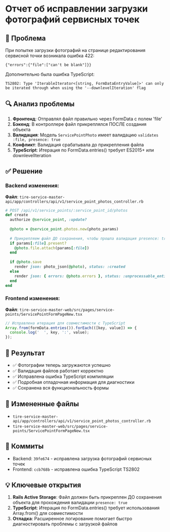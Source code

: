 # Отчет об исправлении загрузки фотографий сервисных точек

## 🚨 Проблема
При попытке загрузки фотографий на странице редактирования сервисной точки возникала ошибка 422:
```
{"errors":{"file":["can't be blank"]}}
```

Дополнительно была ошибка TypeScript:
```
TS2802: Type 'IterableIterator<[string, FormDataEntryValue]>' can only be iterated through when using the '--downlevelIteration' flag
```

## 🔍 Анализ проблемы
1. **Фронтенд**: Отправлял файл правильно через FormData с полем 'file'
2. **Бэкенд**: В контроллере файл прикреплялся ПОСЛЕ создания объекта
3. **Валидация**: Модель `ServicePointPhoto` имеет валидацию `validates :file, presence: true`
4. **Конфликт**: Валидация срабатывала до прикрепления файла
5. **TypeScript**: Итерация по FormData.entries() требует ES2015+ или downlevelIteration

## ✅ Решение

### Backend изменения:
**Файл**: `tire-service-master-api/app/controllers/api/v1/service_point_photos_controller.rb`

```ruby
# POST /api/v1/service_points/:service_point_id/photos
def create
  authorize @service_point, :update?
  
  @photo = @service_point.photos.new(photo_params)
  
  # Прикрепляем файл ДО сохранения, чтобы прошла валидация presence: true
  if params[:file].present?
    @photo.file.attach(params[:file])
  end
  
  if @photo.save
    render json: photo_json(@photo), status: :created
  else
    render json: { errors: @photo.errors }, status: :unprocessable_entity
  end
end
```

### Frontend изменения:
**Файл**: `tire-service-master-web/src/pages/service-points/ServicePointFormPageNew.tsx`

```typescript
// Исправлена итерация для совместимости с TypeScript
Array.from(formData.entries()).forEach(([key, value]) => {
  console.log('  ', key, ':', value);
});
```

## 🎯 Результат
- ✅ Фотографии теперь загружаются успешно
- ✅ Валидация файлов работает корректно
- ✅ Исправлена ошибка TypeScript компиляции
- ✅ Подробная отладочная информация для диагностики
- ✅ Сохранена вся функциональность формы

## 📁 Измененные файлы
- `tire-service-master-api/app/controllers/api/v1/service_point_photos_controller.rb`
- `tire-service-master-web/src/pages/service-points/ServicePointFormPageNew.tsx`

## 🔧 Коммиты
- Backend: `39fe674` - исправлена загрузка фотографий сервисных точек
- Frontend: `ccb768b` - исправлена ошибка TypeScript TS2802

## 💡 Ключевые открытия
1. **Rails Active Storage**: Файл должен быть прикреплен ДО сохранения объекта для прохождения валидации `presence: true`
2. **TypeScript**: Итерация по FormData.entries() требует использования Array.from() для совместимости
3. **Отладка**: Расширенное логирование помогает быстро диагностировать проблемы с загрузкой файлов 